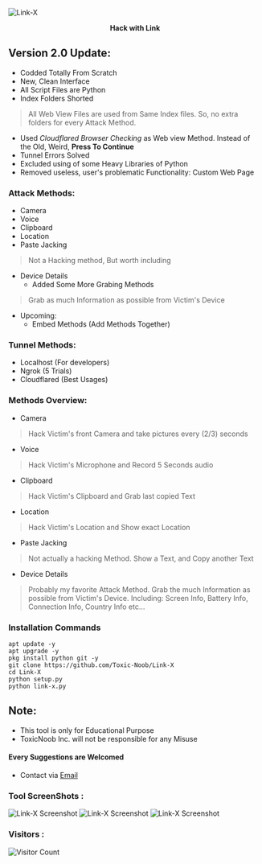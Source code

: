 ![Link-X](https://g.top4top.io/p_2253ocnon0.jpg)
<b><p align="center">Hack with Link</p></b>

## Version 2.0 Update:
* Codded Totally From Scratch
* New, Clean Interface
* All Script Files are Python
* Index Folders Shorted
> All Web View Files are used from Same Index files. So, no extra folders for every Attack Method.
* Used *Cloudflared Browser Checking* as Web view Method. Instead of the Old, Weird, **Press To Continue**
* Tunnel Errors Solved
* Excluded using of some Heavy Libraries of Python
* Removed useless, user's problematic Functionality: Custom Web Page

### Attack Methods:
* Camera
* Voice
* Clipboard
* Location
* Paste Jacking
> Not a Hacking method, But worth including
* Device Details
  - Added Some More Grabing Methods
> Grab as much Information as possible from Victim's Device
* Upcoming:
  - Embed Methods (Add Methods Together)

### Tunnel Methods:
* Localhost (For developers)
* Ngrok (5 Trials)
* Cloudflared (Best Usages)

### Methods Overview:
* Camera
> Hack Victim's front Camera and take pictures every (2/3) seconds
* Voice
> Hack Victim's Microphone and Record 5 Seconds audio
* Clipboard
> Hack Victim's Clipboard and Grab last copied Text
* Location
> Hack Victim's Location and Show exact Location
* Paste Jacking
> Not actually a hacking Method. Show a Text, and Copy another Text
* Device Details
> Probably my favorite Attack Method. Grab the much Information as possible from Victim's Device. Including: Screen Info, Battery Info, Connection Info, Country Info etc...

### Installation Commands
```
apt update -y
apt upgrade -y
pkg install python git -y
git clone https://github.com/Toxic-Noob/Link-X
cd Link-X
python setup.py
python link-x.py
```

## Note:
* This tool is only for Educational Purpose
* ToxicNoob Inc. will not be responsible for any Misuse

#### Every Suggestions are Welcomed
* Contact via <a href="mailto:tocicnoob.sl4d3.official@gmail.com">Email</a>

### Tool ScreenShots :
![Link-X Screenshot](https://j.top4top.io/p_2611er4g04.jpg)
![Link-X Screenshot](https://k.top4top.io/p_2611nfsus5.jpg)
![Link-X Screenshot](https://f.top4top.io/p_26110qugx3.jpg)

### Visitors :
![Visitor Count](https://profile-counter.glitch.me/Toxic-Noob/count.svg)
